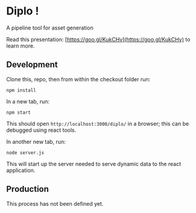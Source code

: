 # Diplo !

A pipeline tool for asset generation

Read this presentation: [https://goo.gl/KukCHv](https://goo.gl/KukCHv) to learn more.

## Development

Clone this, repo, then from within the checkout folder run:
```
npm install
```

In a new tab, run:
```
npm start
```

This should open `http://localhost:3000/diplo/` in a browser; this can be debugged using react tools.

In another new tab, run:
```
node server.js
```

This will start up the server needed to serve dynamic data to the react application.

## Production

This process has not been defined yet.
